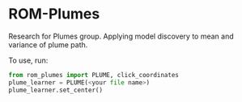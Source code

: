 # ROM-Plumes
Research for Plumes group. Applying model discovery to mean and variance of plume path.

To use, run:

```python
from rom_plumes import PLUME, click_coordinates
plume_learner = PLUME(<your file name>)
plume_learner.set_center()
```
